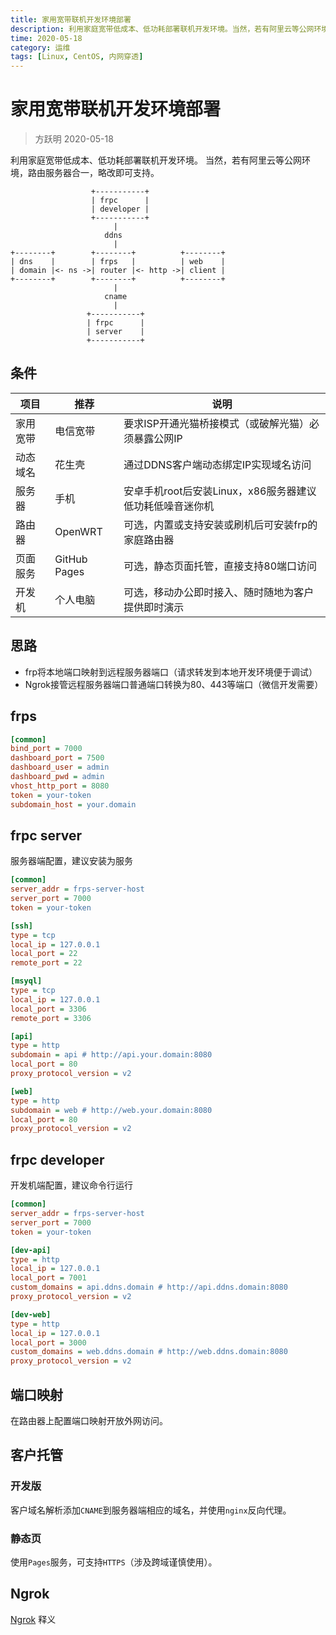 ```yaml
---
title: 家用宽带联机开发环境部署
description: 利用家庭宽带低成本、低功耗部署联机开发环境。当然，若有阿里云等公网环境，路由服务器合一，略改即可支持。
time: 2020-05-18
category: 运维
tags: [Linux, CentOS, 内网穿透]
---
```


# 家用宽带联机开发环境部署

> 方跃明 2020-05-18

利用家庭宽带低成本、低功耗部署联机开发环境。
当然，若有阿里云等公网环境，路由服务器合一，略改即可支持。

```
                  +-----------+
                  | frpc      |
                  | developer |
                  +-----------+
                       |
                     ddns
                       |
+--------+        +--------+          +--------+
| dns    |        | frps   |          | web    |
| domain |<- ns ->| router |<- http ->| client |
+--------+        +--------+          +--------+
                       |
                     cname
                       |
                 +-----------+
                 | frpc      |
                 | server    |
                 +-----------+
```

## 条件

|   项目   |     推荐     |                           说明                           |
| -------- | ------------ | -------------------------------------------------------- |
| 家用宽带 | 电信宽带     | 要求ISP开通光猫桥接模式（或破解光猫）必须暴露公网IP      |
| 动态域名 | 花生壳       | 通过DDNS客户端动态绑定IP实现域名访问                     |
| 服务器   | 手机         | 安卓手机root后安装Linux，x86服务器建议低功耗低噪音迷你机 |
| 路由器   | OpenWRT      | 可选，内置或支持安装或刷机后可安装frp的家庭路由器        |
| 页面服务 | GitHub Pages | 可选，静态页面托管，直接支持80端口访问                   |
| 开发机   | 个人电脑     | 可选，移动办公即时接入、随时随地为客户提供即时演示       |

## 思路

- frp将本地端口映射到远程服务器端口（请求转发到本地开发环境便于调试）
- Ngrok接管远程服务器端口普通端口转换为80、443等端口（微信开发需要）

## frps

```ini
[common]
bind_port = 7000
dashboard_port = 7500
dashboard_user = admin
dashboard_pwd = admin
vhost_http_port = 8080
token = your-token
subdomain_host = your.domain
```

## frpc server

服务器端配置，建议安装为服务

```ini
[common]
server_addr = frps-server-host
server_port = 7000
token = your-token

[ssh]
type = tcp
local_ip = 127.0.0.1
local_port = 22
remote_port = 22

[msyql]
type = tcp
local_ip = 127.0.0.1
local_port = 3306
remote_port = 3306

[api]
type = http
subdomain = api # http://api.your.domain:8080
local_port = 80
proxy_protocol_version = v2

[web]
type = http
subdomain = web # http://web.your.domain:8080
local_port = 80
proxy_protocol_version = v2
```

## frpc developer

开发机端配置，建议命令行运行

```ini
[common]
server_addr = frps-server-host
server_port = 7000
token = your-token

[dev-api]
type = http
local_ip = 127.0.0.1
local_port = 7001
custom_domains = api.ddns.domain # http://api.ddns.domain:8080
proxy_protocol_version = v2

[dev-web]
type = http
local_ip = 127.0.0.1
local_port = 3000
custom_domains = web.ddns.domain # http://web.ddns.domain:8080
proxy_protocol_version = v2
```

## 端口映射

在路由器上配置端口映射开放外网访问。

## 客户托管

### 开发版

客户域名解析添加`CNAME`到服务器端相应的域名，并使用`nginx`反向代理。

### 静态页

使用`Pages`服务，可支持`HTTPS`（涉及跨域谨慎使用）。

## Ngrok

[Ngrok](https://baike.baidu.com/item/ngrok/13986278) 释义